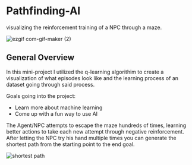 # Pathfinding-AI

visualizing the reinforcement training of a NPC through a maze.

<!-- Gif of npc trying different paths -->
![ezgif com-gif-maker (2)](https://user-images.githubusercontent.com/87212855/187013802-c62a438e-1b26-489e-9ef3-5532231c8e47.gif)

## General Overview

In this mini-project I utilized the q-learning algorithim to create a visualization of what episodes look like and the learning process of an dataset going through said process.

Goals going into the project:
* Learn more about machine learning
* Come up with a fun way to use AI

The Agent/NPC attempts to escape the maze hundreds of times, learning better actions to take each new attempt through negative reinforcement. After letting the NPC try his hand multiple times you can generate the shortest path from the starting point to the end goal.

![shortest path](https://user-images.githubusercontent.com/87212855/187014055-9dfa8362-ad7c-4852-9198-c3066e1715a0.png)

